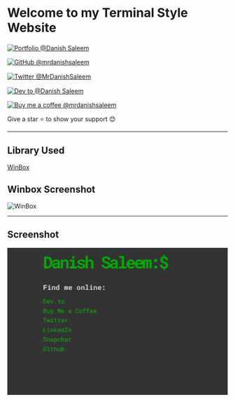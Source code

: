 # Welcome to my Terminal Style Website

<div align="left">

<p><a href="https://mrdanishsaleem.vercel.app/"><img src="https://img.shields.io/badge/Portfolio-%23000000.svg?style=for-the-badge&logo=firefox&logoColor=#FF7139" alt="Portfolio @Danish Saleem" align="center" /></a></p>

<p><a href=""><img src="https://img.shields.io/badge/github-%23121011.svg?style=for-the-badge&logo=github&logoColor=white" alt="GitHub @mrdanishsaleem" align="center" /></a></p>

<p><a href="https://twitter.com/MrDanishSaleem/"><img src="https://img.shields.io/badge/MrDanishSaleem-%231DA1F2.svg?style=for-the-badge&logo=Twitter&logoColor=white" alt="Twitter @MrDanishSaleem" align="center" /></a></p>

<p><a href="https://www.dev.to/mrdanishsaleem/"><img src="https://img.shields.io/badge/dev.to-0A0A0A?style=for-the-badge&logo=dev.to&logoColor=white" alt="Dev to @Danish Saleem" align="center" /></a></p>

<p><a href="https://www.buymeacoffee.com/mrdanishsaleem"><img src="https://img.shields.io/badge/Buy%20Me%20a%20Coffee-ffdd00?style=for-the-badge&logo=buy-me-a-coffee&logoColor=black" alt="Buy me a coffee @mrdanishsaleem" align="center" /></a></p>

</div>

Give a star ⭐ to show your support 😊

---

## Library Used

[WinBox](https://github.com/nextapps-de/winbox)

## Winbox Screenshot

![WinBox](https://github.com/nextapps-de/winbox/blob/master/demo/winbox.png)

---

## Screenshot

![Portfolio](https://github.com/mrdanishsaleem/terminalpage/blob/main/images/terminalpage.png)
